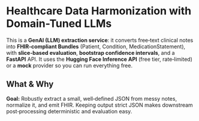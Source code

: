 # Healthcare Data Harmonization with Domain-Tuned LLMs

This is a **GenAI (LLM) extraction service**: it converts free‑text clinical notes into **FHIR‑compliant Bundles** (Patient, Condition, MedicationStatement), with **slice‑based evaluation**, **bootstrap confidence intervals**, and a **FastAPI** API. It uses the **Hugging Face Inference API** (free tier, rate‑limited) or a **mock** provider so you can run everything free.

## What & Why
**Goal:** Robustly extract a small, well‑defined JSON from messy notes, normalize it, and emit FHIR. Keeping output strict JSON makes downstream post‑processing deterministic and evaluation easy.